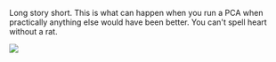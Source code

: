Long story short. This is what can happen when you run a PCA when practically anything else would have been better.  You can't spell heart without a rat.

![]('heart/heart_rat.svg')